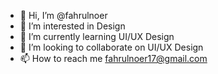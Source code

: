 - 👋 Hi, I’m @fahrulnoer
- 👀 I’m interested in Design
- 🌱 I’m currently learning UI/UX Design
- 💞️ I’m looking to collaborate on UI/UX Design
- 📫 How to reach me fahrulnoer17@gmail.com

<!---
fahrulnoer/fahrulnoer is a ✨ special ✨ repository because its `README.md` (this file) appears on your GitHub profile.
You can click the Preview link to take a look at your changes.
--->
